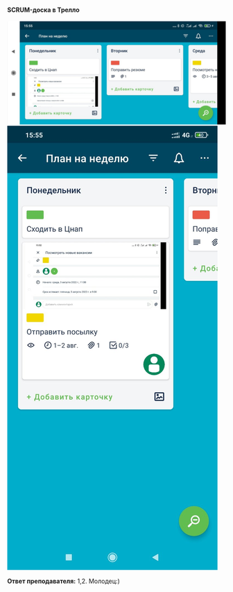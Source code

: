 ####  SCRUM-доска в Трелло
![Пример 1](Card.jpg "Пример 1")
![Пример 2](Check.jpg "Пример2 ")

**Ответ преподавателя:** 1,2. Молодец:)